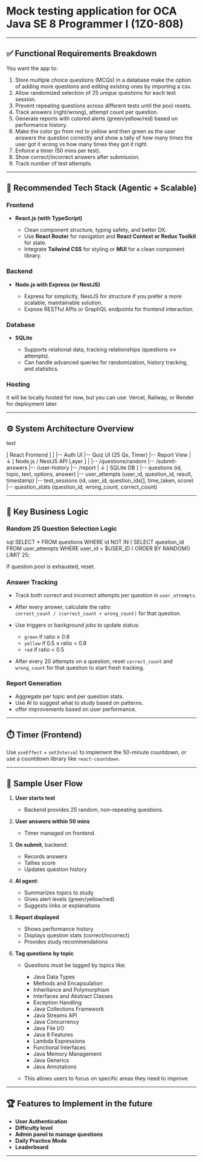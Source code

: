 # Mock testing application for OCA Java SE 8 Programmer I (1Z0-808)

---

## ✅ Functional Requirements Breakdown

You want the app to:

1. Store multiple choice questions (MCQs) in a database make the option of adding more questions and editing existing ones by importing a csv.
2. Allow randomized selection of 25 *unique* questions for each test session.
3. Prevent repeating questions across different tests until the pool resets.
4. Track answers (right/wrong), attempt count per question.
5. Generate reports with colored alerts (green/yellow/red) based on performance history.
6. Make the color go from red to yellow and then green as the user answers the question correctly and show a tally of how many times the user got it wrong vs how many times they got it right.
7. Enforce a timer (50 mins per test).
8. Show correct/incorrect answers after submission.
9. Track number of test attempts.

---

## 🧠 Recommended Tech Stack (Agentic + Scalable)

### Frontend

* **React.js (with TypeScript)**

  * Clean component structure, typing safety, and better DX.
  * Use **React Router** for navigation and **React Context or Redux Toolkit** for state.
  * Integrate **Tailwind CSS** for styling or **MUI** for a clean component library.

### Backend

* **Node.js with Express (or NestJS)**

  * Express for simplicity, NestJS for structure if you prefer a more scalable, maintainable solution.
  * Expose RESTful APIs or GraphQL endpoints for frontend interaction.

### Database

* **SQLite**

  * Supports relational data, tracking relationships (questions ↔ attempts).
  * Can handle advanced queries for randomization, history tracking, and statistics.

### Hosting

it will be locally hosted for now, but you can use: Vercel, Railway, or Render for deployment later.

---

## ⚙️ System Architecture Overview

</code>text

[ React Frontend ]
   |
   |-- Auth UI
   |-- Quiz UI (25 Qs, Timer)
   |-- Report View
   |
   ↓
[ Node.js / NestJS API Layer ]
   |
   |-- /questions/random
   |-- /submit-answers
   |-- /user-history
   |-- /report
   |
   ↓
[ SQLite DB ]
   |-- questions (id, topic, text, options, answer)
   |-- user_attempts (user_id, question_id, result, timestamp)
   |-- test_sessions (id, user_id, question_ids[], time_taken, score)
   |-- question_stats (question_id, wrong_count, correct_count)
</code>

---

## 🧪 Key Business Logic

### Random 25 Question Selection Logic

</code>sql
SELECT * FROM questions 
WHERE id NOT IN (
  SELECT question_id 
  FROM user_attempts 
  WHERE user_id = $USER_ID
) 
ORDER BY RANDOM() 
LIMIT 25;
</code>

If question pool is exhausted, reset.

### Answer Tracking

* Track both correct and incorrect attempts per question in `user_attempts`.
* After every answer, calculate the ratio:  
    `correct_count / (correct_count + wrong_count)` for that question.
* Use triggers or background jobs to update status:

  * `green` if ratio ≥ 0.8
  * `yellow` if 0.5 ≤ ratio < 0.8
  * `red` if ratio < 0.5

* After every 20 attempts on a question, reset `correct_count` and `wrong_count` for that question to start fresh tracking.

### Report Generation

* Aggregate per topic and per question stats.
* Use AI to suggest what to study based on patterns.
* offer improvements based on user performance.

---

## ⏱️ Timer (Frontend)

Use `useEffect` + `setInterval` to implement the 50-minute countdown, or use a countdown library like `react-countdown`.

---

## 📘 Sample User Flow

1. **User starts test**

   * Backend provides 25 random, non-repeating questions.
2. **User answers within 50 mins**

   * Timer managed on frontend.
3. **On submit**, backend:

   * Records answers
   * Tallies score
   * Updates question history
4. **AI agent**:

   * Summarizes topics to study
   * Gives alert levels (green/yellow/red)
   * Suggests links or explanations
5. **Report displayed**
    * Shows performance history
    * Displays question stats (correct/incorrect)
    * Provides study recommendations

6. **Tag questions by topic**

   * Questions must be tagged by topics like:

     * Java Data Types
     * Methods and Encapsulation
     * Inheritance and Polymorphism
     * Interfaces and Abstract Classes
     * Exception Handling
     * Java Collections Framework
     * Java Streams API
     * Java Concurrency
     * Java File I/O
     * Java 8 Features
     * Lambda Expressions
     * Functional Interfaces
     * Java Memory Management
     * Java Generics
     * Java Annotations

   * This allows users to focus on specific areas they need to improve.

---

## 🏆 Features to Implement in the future

* **User Authentication**
* **Difficulty level**
* **Admin panel to manage questions**
* **Daily Practice Mode**
* **Leaderboard**

---
